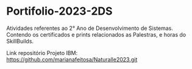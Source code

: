 # Portifolio-2023-2DS

Atividades referentes ao 2° Ano de Desenvolvimento de Sistemas. 
Contendo os certificados e prints relacionados as Palestras, e horas do SkillBuilds.

Link repositório Projeto IBM: https://github.com/marianafeitosa/Naturalle2023.git


